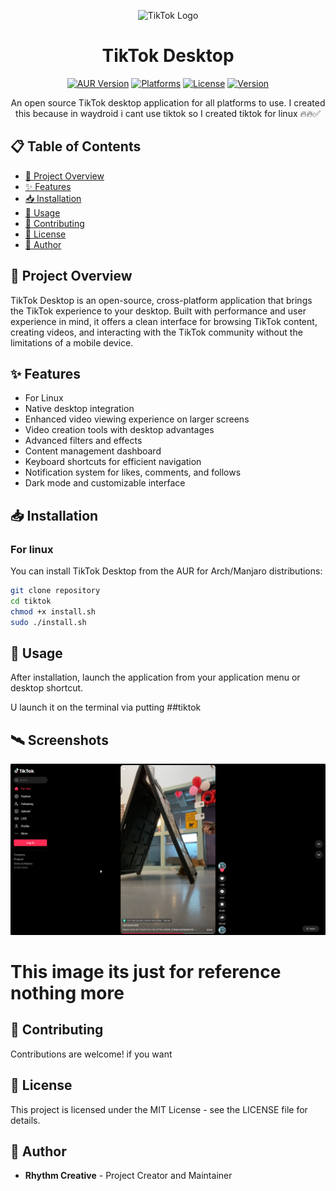 <p align="center">
  <img src="https://www.startpage.com/av/proxy-image?piurl=https%3A%2F%2Ftse3.mm.bing.net%2Fth%3Fid%3DOIP.DcXL7HYAjuJtaypdbE5R4QHaFi%26pid%3DApi&sp=1743949627T762d9f483765c1c6589cb6830f6d0662fd9505b3e37f395c56c57ff62bf95b82" alt="TikTok Logo" width="200"/>
</p>

<h1 align="center">TikTok Desktop</h1>

<p align="center">
  <a href="https://aur.archlinux.org/packages/tiktok-desktop/"><img src="https://img.shields.io/aur/version/tiktok-desktop?style=flat-square&logo=arch-linux&label=AUR" alt="AUR Version"></a>
  <a href="https://github.com/rhythmcreative/tiktok/releases"><img src="https://img.shields.io/badge/platforms-Linux%20%7C%20macOS%20%7C%20Windows-lightgrey?style=flat-square" alt="Platforms"></a>
  <a href="#license"><img src="https://img.shields.io/badge/license-MIT-blue?style=flat-square" alt="License"></a>
  <a href="https://github.com/rhythmcreative/tiktok/releases"><img src="https://img.shields.io/github/v/release/rhythmcreative/tiktok?style=flat-square" alt="Version"></a>
</p>

<p align="center">
  An open source TikTok desktop application for all platforms to use.
  I created this because in waydroid i cant use tiktok so I created tiktok for linux 🔥🔥✅
</p>

## 📋 Table of Contents

- [🚀 Project Overview](#-project-overview)
- [✨ Features](#-features)
- [📥 Installation](#-installation)
- [🔧 Usage](#-usage)
- [👥 Contributing](#-contributing)
- [📄 License](#-license)
- [👤 Author](#-author)

## 🚀 Project Overview

TikTok Desktop is an open-source, cross-platform application that brings the TikTok experience to your desktop. Built with performance and user experience in mind, it offers a clean interface for browsing TikTok content, creating videos, and interacting with the TikTok community without the limitations of a mobile device.

## ✨ Features

- For Linux
- Native desktop integration
- Enhanced video viewing experience on larger screens
- Video creation tools with desktop advantages
- Advanced filters and effects
- Content management dashboard
- Keyboard shortcuts for efficient navigation
- Notification system for likes, comments, and follows
- Dark mode and customizable interface

## 📥 Installation

### For linux

You can install TikTok Desktop from the AUR for Arch/Manjaro distributions:

```bash
git clone repository
cd tiktok
chmod +x install.sh
sudo ./install.sh
```


## 🔧 Usage

After installation, launch the application from your application menu or desktop shortcut.

U launch it on the terminal via putting ##tiktok

## 🛰️ Screenshots

![alt text](image.png)

# This image its just for reference nothing more

## 👥 Contributing

Contributions are welcome! if you want


## 📄 License

This project is licensed under the MIT License - see the LICENSE file for details.

## 👤 Author

- **Rhythm Creative** - Project Creator and Maintainer
